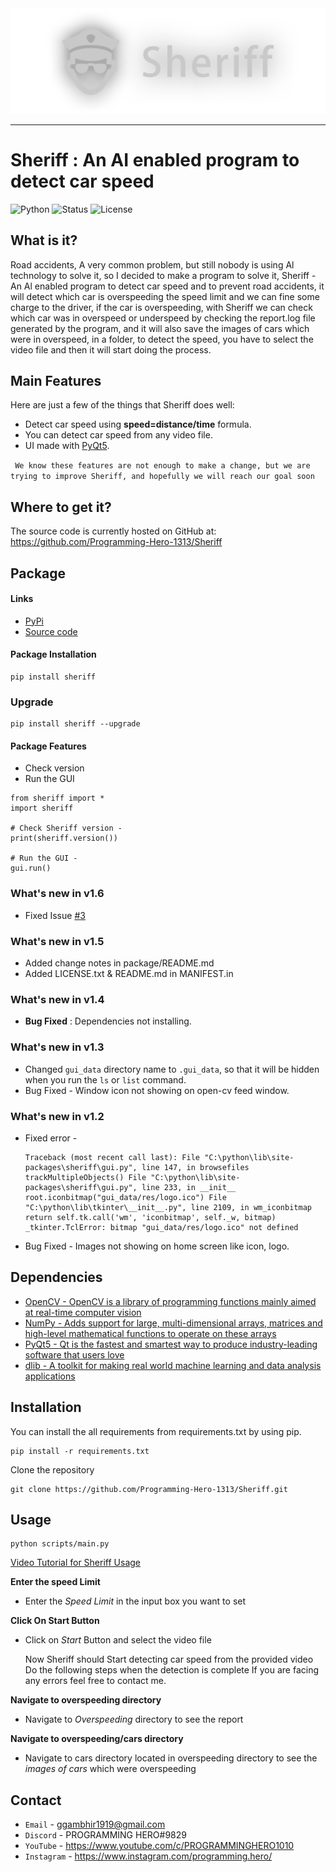 <div align="center">
  <img src="https://raw.githubusercontent.com/Programming-Hero-1313/Sheriff/master/res/LogoImage.png"><br>
</div>

-----------------

# Sheriff : An AI enabled program to detect car speed

![Python](https://img.shields.io/badge/python-3.10-blue)
![Status](https://img.shields.io/badge/status-stable-brightgreen)
![License](https://img.shields.io/badge/license-MIT-red)

## What is it?

Road accidents, A very common problem, but still nobody is using Al technology to solve it,
so I decided to make a program to solve it, Sheriff - An Al enabled program to detect car speed and to prevent road accidents, 
it will detect which car is overspeeding the speed limit and we can fine some charge to the driver, 
if the car is overspeeding, with Sheriff we can check which car was in overspeed or underspeed by checking the report.log file generated by the program, 
and it will also save the images of cars which were in overspeed, in a folder, to detect the speed, 
you have to select the video file and then it will start doing the process.

## Main Features

Here are just a few of the things that Sheriff does well:

 - Detect car speed using **speed=distance/time** formula.
 - You can detect car speed from any video file.
 - UI made with [PyQt5](https://www.qt.io/).

 ` We know these features are not enough to make a change, but we are trying to improve Sheriff, and hopefully we will reach our goal soon`

## Where to get it?

The source code is currently hosted on GitHub at:
https://github.com/Programming-Hero-1313/Sheriff

## Package

#### Links
 - [PyPi](https://pypi.org/project/sheriff/0.1/)
 - [Source code](https://github.com/Programming-Hero-1313/Sheriff)

#### Package Installation
    pip install sheriff

### Upgrade
    pip install sheriff --upgrade

#### Package Features
 - Check version
 - Run the GUI
```
from sheriff import *
import sheriff

# Check Sheriff version -
print(sheriff.version())

# Run the GUI -
gui.run()
```

### What's new in v1.6

 - Fixed Issue [#3](https://github.com/Programming-Hero-1313/Sheriff/issues/3)

### What's new in v1.5

 - Added change notes in package/README.md
 - Added LICENSE.txt & README.md in MANIFEST.in 

### What's new in v1.4

 - **Bug Fixed** : Dependencies not installing.

### What's new in v1.3

 - Changed `gui_data` directory name to `.gui_data`, so that it will be hidden when you run the `ls` or `list` command.
 - Bug Fixed - Window icon not showing on open-cv feed window.

### What's new in v1.2

 - Fixed error - 
   ```
   Traceback (most recent call last): File "C:\python\lib\site-packages\sheriff\gui.py", line 147, in browsefiles trackMultipleObjects() File "C:\python\lib\site-packages\sheriff\gui.py", line 233, in __init__ root.iconbitmap("gui_data/res/logo.ico") File "C:\python\lib\tkinter\__init__.py", line 2109, in wm_iconbitmap return self.tk.call('wm', 'iconbitmap', self._w, bitmap) _tkinter.TclError: bitmap "gui_data/res/logo.ico" not defined
   ```
 - Bug Fixed - Images not showing on home screen like icon, logo.

## Dependencies

- [OpenCV - OpenCV is a library of programming functions mainly aimed at real-time computer vision](https://opencv.org/)
- [NumPy - Adds support for large, multi-dimensional arrays, matrices and high-level mathematical functions to operate on these arrays](https://www.numpy.org)
- [PyQt5 - Qt is the fastest and smartest way to produce industry-leading software that users love](https://www.qt.io/) 
- [dlib - A toolkit for making real world machine learning and data analysis applications](http://dlib.net/)

## Installation

You can install the all requirements from requirements.txt by using pip.

    pip install -r requirements.txt

Clone the repository

    git clone https://github.com/Programming-Hero-1313/Sheriff.git

## Usage

    python scripts/main.py

[Video Tutorial for Sheriff Usage](https://streamable.com/29yprj)

**Enter the speed Limit**
- Enter the *Speed Limit* in the input box you want to set

**Click On Start Button**
 - Click on *Start* Button and select the video file

    Now Sheriff should Start detecting car speed from the provided video
    Do the following steps when the detection is complete
    If you are facing any errors feel free to contact me.

**Navigate to overspeeding directory**
 - Navigate to *Overspeeding* directory to see the report

**Navigate to overspeeding/cars directory**
 - Navigate to cars directory located in overspeeding directory to see the *images of cars* which were overspeeding
 
## Contact

- `Email` - ggambhir1919@gmail.com
- `Discord` - PROGRAMMING HERO#9829
- `YouTube` - https://www.youtube.com/c/PROGRAMMINGHERO1010
- `Instagram` - https://www.instagram.com/programming.hero/
